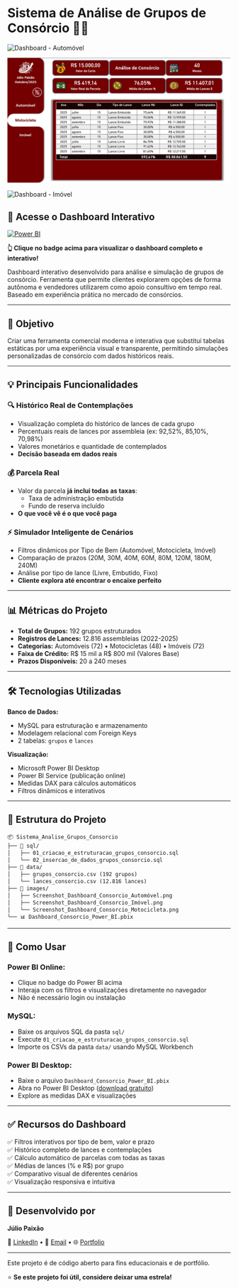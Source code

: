 # Sistema de Análise de Grupos de Consórcio 🏦💼

![Dashboard - Automóvel](images/Screenshot_Dashboard_Consorcio_Automóvel.png)

![Dashboard - Motocicleta](images/Screenshot_Dashboard_Consorcio_Motocicleta.png)

![Dashboard - Imóvel](images/Screenshot_Dashboard_Consorcio_Imóvel.png)

## 🔗 Acesse o Dashboard Interativo

[![Power BI](https://img.shields.io/badge/Power%20BI-Dashboard%20Interativo-F2C811?style=for-the-badge&logo=powerbi&logoColor=black)](https://app.powerbi.com/view?r=eyJrIjoiOGFhOGNhMjUtOTY3MC00ODMyLTkzMzUtZGFiYzViYWIwMjAxIiwidCI6IjliMDFhNDdjLWQ1MjktNDBkYS05ZTI1LTYwMDNmYzgyOTc2MyN9)

**👆 Clique no badge acima para visualizar o dashboard completo e interativo!**

Dashboard interativo desenvolvido para análise e simulação de grupos de consórcio. Ferramenta que permite clientes explorarem opções de forma autônoma e vendedores utilizarem como apoio consultivo em tempo real. Baseado em experiência prática no mercado de consórcios.

---

## 🎯 Objetivo

Criar uma ferramenta comercial moderna e interativa que substitui tabelas estáticas por uma experiência visual e transparente, permitindo simulações personalizadas de consórcio com dados históricos reais.

---

## 💡 Principais Funcionalidades

### 🔍 **Histórico Real de Contemplações**
- Visualização completa do histórico de lances de cada grupo
- Percentuais reais de lances por assembleia (ex: 92,52%, 85,10%, 70,98%)
- Valores monetários e quantidade de contemplados
- **Decisão baseada em dados reais**

### 💰 **Parcela Real**
- Valor da parcela **já inclui todas as taxas**:
  - Taxa de administração embutida
  - Fundo de reserva incluído
- **O que você vê é o que você paga**

### ⚡ **Simulador Inteligente de Cenários**
- Filtros dinâmicos por Tipo de Bem (Automóvel, Motocicleta, Imóvel)
- Comparação de prazos (20M, 30M, 40M, 60M, 80M, 120M, 180M, 240M)
- Análise por tipo de lance (Livre, Embutido, Fixo)
- **Cliente explora até encontrar o encaixe perfeito**

---

## 📊 Métricas do Projeto

- **Total de Grupos:** 192 grupos estruturados
- **Registros de Lances:** 12.816 assembleias (2022-2025)
- **Categorias:** Automóveis (72) • Motocicletas (48) • Imóveis (72)
- **Faixa de Crédito:** R$ 15 mil a R$ 800 mil (Valores Base)
- **Prazos Disponíveis:** 20 a 240 meses

---

## 🛠️ Tecnologias Utilizadas

**Banco de Dados:**
- MySQL para estruturação e armazenamento
- Modelagem relacional com Foreign Keys
- 2 tabelas: `grupos` e `lances`

**Visualização:**
- Microsoft Power BI Desktop
- Power BI Service (publicação online)
- Medidas DAX para cálculos automáticos
- Filtros dinâmicos e interativos

---

## 📁 Estrutura do Projeto
```
📦 Sistema_Analise_Grupos_Consorcio
├── 📂 sql/
│   ├── 01_criacao_e_estruturacao_grupos_consorcio.sql
│   └── 02_insercao_de_dados_grupos_consorcio.sql
├── 📂 data/
│   ├── grupos_consorcio.csv (192 grupos)
│   └── lances_consorcio.csv (12.816 lances)
├── 📂 images/
│   ├── Screenshot_Dashboard_Consorcio_Automóvel.png
│   ├── Screenshot_Dashboard_Consorcio_Imóvel.png
│   └── Screenshot_Dashboard_Consorcio_Motocicleta.png
└── 📊 Dashboard_Consorcio_Power_BI.pbix
```

---

## 🚀 Como Usar

### **Power BI Online:**
- Clique no badge do Power BI acima
- Interaja com os filtros e visualizações diretamente no navegador
- Não é necessário login ou instalação

### **MySQL:**
- Baixe os arquivos SQL da pasta `sql/`
- Execute `01_criacao_e_estruturacao_grupos_consorcio.sql`
- Importe os CSVs da pasta `data/` usando MySQL Workbench

### **Power BI Desktop:**
- Baixe o arquivo `Dashboard_Consorcio_Power_BI.pbix`
- Abra no Power BI Desktop ([download gratuito](https://powerbi.microsoft.com/desktop/))
- Explore as medidas DAX e visualizações

---

## ✅ Recursos do Dashboard

✅ Filtros interativos por tipo de bem, valor e prazo  
✅ Histórico completo de lances e contemplações  
✅ Cálculo automático de parcelas com todas as taxas  
✅ Médias de lances (% e R$) por grupo  
✅ Comparativo visual de diferentes cenários  
✅ Visualização responsiva e intuitiva

---

## 👤 Desenvolvido por

**Júlio Paixão**

💼 [LinkedIn](https://www.linkedin.com/in/julio-paixao/) • 📧 [Email](mailto:paixaojulio42@gmail.com) • 🌐 [Portfolio](https://github.com/juliopaixao42)

---

Este projeto é de código aberto para fins educacionais e de portfólio.

⭐ **Se este projeto foi útil, considere deixar uma estrela!**
